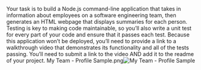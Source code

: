 Your task is to build a Node.js command-line application that takes in information about employees on a software engineering team, then generates an HTML webpage that displays summaries for each person. Testing is key to making code maintainable, so you’ll also write a unit test for every part of your code and ensure that it passes each test.
Because this application won’t be deployed, you’ll need to provide a link to a walkthrough video that demonstrates its functionality and all of the tests passing. You’ll need to submit a link to the video AND add it to the readme of your project.
My Team - Profile Sample.png![My Team - Profile Sample](https://user-images.githubusercontent.com/80935701/123011404-e6218680-d385-11eb-8772-47d7ffaab60a.png)
